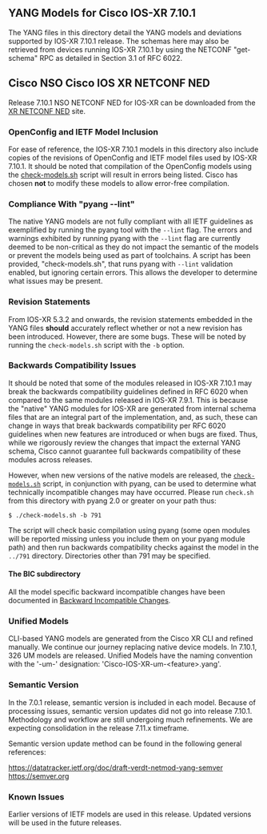 ## YANG Models for Cisco IOS-XR 7.10.1

The YANG files in this directory detail the YANG models and deviations supported by IOS-XR 7.10.1 release. The schemas here may also be retrieved from devices running IOS-XR 7.10.1 by using the NETCONF "get-schema" RPC as detailed in Section 3.1 of RFC 6022.

## Cisco NSO Cisco IOS XR NETCONF NED
Release 7.10.1 NSO NETCONF NED for IOS-XR can be downloaded from the [XR NETCONF NED](https://software.cisco.com/download/redirect?config=d92586785e0ce5e7910f96ea1339da1c) site.

### OpenConfig and IETF Model Inclusion

For ease of reference, the IOS-XR 7.10.1 models in this directory also include copies of the revisions of OpenConfig and IETF model files used by IOS-XR 7.10.1. It should be noted that compilation of the OpenConfig models using the [check-models.sh](check-models.sh) script will result in errors being listed. Cisco has chosen **not** to modify these models to allow error-free compilation.

### Compliance With "pyang --lint"

The native YANG models are not fully compliant with all IETF guidelines as exemplified by running the pyang tool with the ```--lint``` flag. The errors and warnings exhibited by running pyang with the ```--lint``` flag are currently deemed to be non-critical as they do not impact the semantic of the models or prevent the models being used as part of toolchains. A script has been provided, "check-models.sh", that runs pyang with ```--lint``` validation enabled, but ignoring certain errors. This allows the developer to determine what issues may be present.

### Revision Statements

From IOS-XR 5.3.2 and onwards, the revision statements embedded in the YANG files **should** accurately reflect whether or not a new revision has been introduced. However, there are some bugs. These will be noted by running the ```check-models.sh``` script with the ```-b``` option.

### Backwards Compatibility Issues

It should be noted that some of the modules released in IOS-XR 7.10.1 may break the backwards compatibility guidelines defined in RFC 6020 when compared to the same modules released in IOS-XR 7.9.1. This is because the "native" YANG modules for IOS-XR are generated from internal schema files that are an integral part of the implementation, and, as such, these can change in ways that break backwards compatibility per RFC 6020 guidelines when new features are introduced or when bugs are fixed. Thus, while we rigorously review the changes that impact the external YANG schema, Cisco cannot guarantee full backwards compatibility of these modules across releases.

However, when new versions of the native models are released, the [```check-models.sh```](check-models.sh) script, in conjunction with pyang, can be used to determine what technically incompatible changes may have occurred. Please run ```check.sh``` from this directory with pyang 2.0 or greater on your path thus:

```
$ ./check-models.sh -b 791
```

The script will check basic compilation using pyang (some open modules will be reported missing unless you include them on your pyang module path) and then run backwards compatibility checks against the model in the `../791` directory. Directories other than 791 may be specified.

#### The BIC subdirectory

All the model specific backward incompatible changes have been documented in [Backward Incompatible Changes](BIC).

### Unified Models

CLI-based YANG models are generated from the Cisco XR CLI and refined manually.  We continue our journey replacing native device models.  In 7.10.1, 326 UM models are released.  Unified Models have the naming convention with the '-um-' designation: 'Cisco-IOS-XR-um-&lt;feature&gt;.yang'.

### Semantic Version

In the 7.0.1 release, semantic version is included in each model.
Because of processing issues, semantic version updates did not go into release 7.10.1. Methodology and workflow are still undergoing much refinements. We are expecting consolidation in the release 7.11.x timeframe.

Semantic version update method can be found in the following general references:

https://datatracker.ietf.org/doc/draft-verdt-netmod-yang-semver  
https://semver.org

### Known Issues

Earlier versions of IETF models are used in this release.  Updated versions will be used in the future releases.
